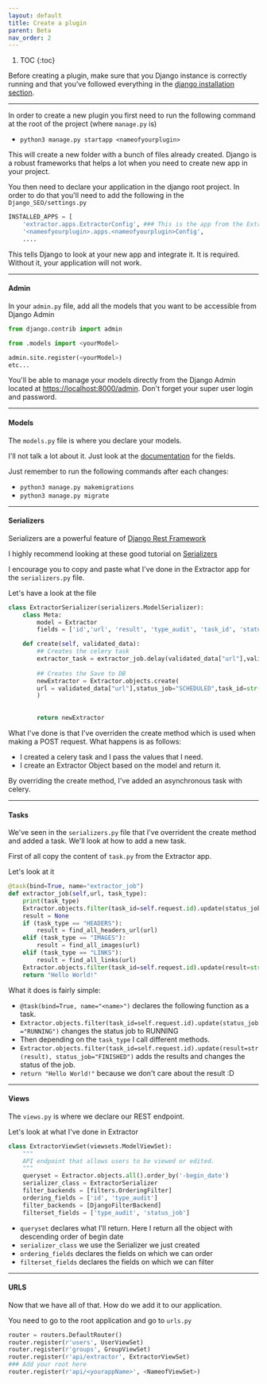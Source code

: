 ```yaml
---
layout: default
title: Create a plugin
parent: Beta
nav_order: 2
---
```

1. TOC
{:toc}

Before creating a plugin, make sure that you Django instance is correctly running and that you've followed everything in the [django installation section](/beta/django). 

---

In order to create a new plugin you first need to run the following command at the root of the project (where `manage.py` is)

- `python3 manage.py startapp <nameofyourplugin>`

This will create a new folder with a bunch of files already created. Django is a robust frameworks that helps a lot when you need to create new app in your project.

You then need to declare your application in the django root project. In order to do that you'll need to add the following in the `Django_SEO/settings.py` 

```Python
INSTALLED_APPS = [
    'extractor.apps.ExtractorConfig', ### This is the app from the Extractor Folder
    '<nameofyourplugin>.apps.<nameofyourplugin>Config',
    ....
```

This tells Django to look at your new app and integrate it. It is required. Without it, your application will not work.

---
#### Admin

In your `admin.py` file, add all the models that you want to be accessible from Django Admin

```Python
from django.contrib import admin

from .models import <yourModel>

admin.site.register(<yourModel>)
etc...
```

You'll be able to manage your models directly from the Django Admin located at [https://localhost:8000/admin](https://localhost:8000/admin). Don't forget your super user login and password.

---
#### Models

The `models.py` file is where you declare your models.

I'll not talk a lot about it. Just look at the [documentation](https://docs.djangoproject.com/en/3.1/topics/db/models/) for the fields.

Just remember to run the following commands after each changes:

- `python3 manage.py makemigrations`
- `python3 manage.py migrate` 

---
#### Serializers

Serializers are a powerful feature of [Django Rest Framework](https://www.django-rest-framework.org/)

I highly recommend looking at these good tutorial on [Serializers](https://www.django-rest-framework.org/tutorial/1-serialization/)


I encourage you to copy and paste what I've done in the Extractor app for the `serializers.py` file.

Let's have a look at the file

```Python
class ExtractorSerializer(serializers.ModelSerializer):
    class Meta:
        model = Extractor
        fields = ['id','url', 'result', 'type_audit', 'task_id', 'status_job', 'begin_date']

    def create(self, validated_data):
        ## Creates the celery task
        extractor_task = extractor_job.delay(validated_data["url"],validated_data["type_audit"])
        
        ## Creates the Save to DB
        newExtractor = Extractor.objects.create(
        url = validated_data["url"],status_job="SCHEDULED",task_id=str(extractor_task.id), result="", begin_date=timezone.now(), type_audit=validated_data["type_audit"]
        )
        
        
        return newExtractor
```

What I've done is that I've overriden the create method which is used when making a POST request.
What happens is as follows:
- I created a celery task and I pass the values that I need.
- I create an Extractor Object based on the model and return it.

By overriding the create method, I've added an asynchronous task with celery.

---
#### Tasks

We've seen in the `serializers.py` file that I've overrident the create method and added a task. We'll look at how to add a new task.

First of all copy the content of `task.py` from the Extractor app.

Let's look at it
```Python
@task(bind=True, name="extractor_job")
def extractor_job(self,url, task_type):
    print(task_type)
    Extractor.objects.filter(task_id=self.request.id).update(status_job="RUNNING")
    result = None
    if (task_type == "HEADERS"):
        result = find_all_headers_url(url)
    elif (task_type == "IMAGES"):
        result = find_all_images(url)
    elif (task_type == "LINKS"):
        result = find_all_links(url)
    Extractor.objects.filter(task_id=self.request.id).update(result=str(result), status_job="FINISHED")
    return "Hello World!"
```

What it does is fairly simple:
- `@task(bind=True, name="<name>")` declares the following function as a task.
- `Extractor.objects.filter(task_id=self.request.id).update(status_job="RUNNING")` changes the status job to RUNNING
- Then depending on the `task_type` I call different methods.
- `Extractor.objects.filter(task_id=self.request.id).update(result=str(result), status_job="FINISHED")` adds the results and changes the status of the job.
- `return "Hello World!"`  because we don't care about the result :D 

---
#### Views 

The `views.py` is where we declare our REST endpoint.

Let's look at what I've done in Extractor
```Python
class ExtractorViewSet(viewsets.ModelViewSet):
    """
    API endpoint that allows users to be viewed or edited.
    """
    queryset = Extractor.objects.all().order_by('-begin_date')
    serializer_class = ExtractorSerializer
    filter_backends = [filters.OrderingFilter]
    ordering_fields = ['id', 'type_audit']
    filter_backends = [DjangoFilterBackend]
    filterset_fields = ['type_audit', 'status_job']
```

- `queryset` declares what I'll return. Here I return all the object with descending order of begin date
- `serializer_class` we use the Serializer we just created
- `ordering_fields` declares the fields on which we can order
- `filterset_fields` declares the fields on which we can filter

---
#### URLS

Now that we have all of that. How do we add it to our application.

You need to go to the root application and go to `urls.py`

```Python
router = routers.DefaultRouter()
router.register(r'users', UserViewSet)
router.register(r'groups', GroupViewSet)
router.register(r'api/extractor', ExtractorViewSet)
### Add your root here
router.register(r'api/<yourappName>', <NameofViewSet>)
```